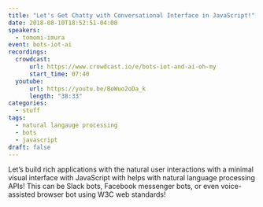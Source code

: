 ```yaml
---
title: "Let's Get Chatty with Conversational Interface in JavaScript!"
date: 2018-08-10T18:52:51-04:00
speakers:
  - tomomi-imura
event: bots-iot-ai
recordings:
  crowdcast:
      url: https://www.crowdcast.io/e/bots-iot-and-ai-oh-my
      start_time: 07:40
  youtube:
      url: https://youtu.be/BoWuo2oDa_k
      length: "38:33"
categories:
  - stuff
tags:
  - natural langauge processing
  - bots
  - javascript
draft: false
---
```


Let’s build rich applications with the natural user interactions with a minimal visual interface with JavaScript with helps with natural language processing APIs! This can be Slack bots, Facebook messenger bots, or even voice-assisted browser bot using W3C web standards!
